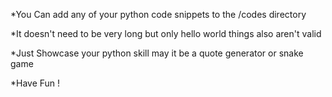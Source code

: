 


*You Can add any of your python code snippets to the /codes directory

*It doesn't need to be very long but only hello world things also aren't valid

*Just Showcase your python skill may it be a quote generator or snake game

*Have Fun !
